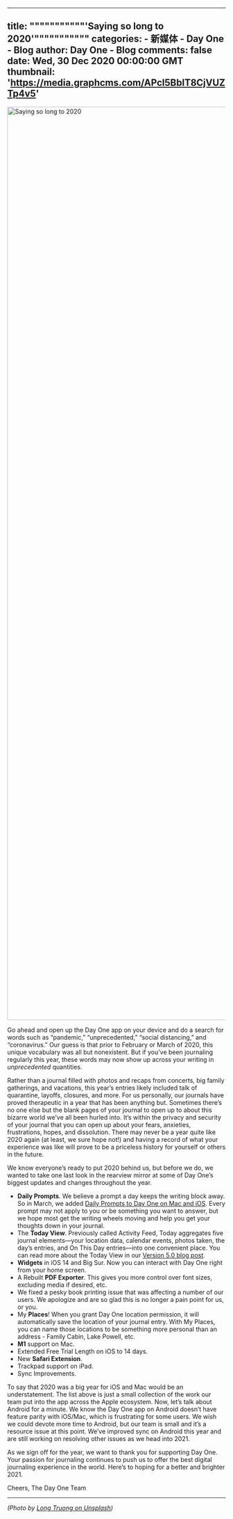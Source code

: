 
---
title: """""""""""'Saying so long to 2020'"""""""""""
categories: 
    - 新媒体
    - Day One - Blog
author: Day One - Blog
comments: false
date: Wed, 30 Dec 2020 00:00:00 GMT
thumbnail: 'https://media.graphcms.com/APcl5BblT8CjVUZTp4v5'
---

<div>   
<img alt="Saying so long to 2020" width="2100" height="2100" src="https://media.graphcms.com/APcl5BblT8CjVUZTp4v5" referrerpolicy="no-referrer"><p>Go ahead and open up the Day One app on your device and do a search for words such as “pandemic,” “unprecedented,” “social distancing,” and “coronavirus.” Our guess is that prior to February or March of 2020, this unique vocabulary was all but nonexistent. But if you’ve been journaling regularly this year, these words may now show up across your writing in <em>unprecedented</em> quantities. </p><p>Rather than a journal filled with photos and recaps from concerts, big family gatherings, and vacations, this year’s entries likely included talk of quarantine, layoffs, closures, and more. For us personally, our journals have proved therapeutic in a year that has been anything but. Sometimes there’s no one else but the blank pages of your journal to open up to about this bizarre world we’ve all been hurled into. It’s within the privacy and security of your journal that you can open up about your fears, anxieties, frustrations, hopes, and dissolution. There may never be a year quite like 2020 again (at least, we sure hope not!) and having a record of what your experience was like will prove to be a priceless history for yourself or others in the future.</p><p>We know everyone’s ready to put 2020 behind us, but before we do, we wanted to take one last look in the rearview mirror at some of Day One’s biggest updates and changes throughout the year. </p><ul><li><strong>Daily Prompts</strong>. We believe a prompt a day keeps the writing block away. So in March, we added <a href="https://dayoneapp.com/blog/wondering-what-to-write-theres-a-prompt-for-that">Daily Prompts to Day One on Mac and iOS</a>. Every prompt may not apply to you or be something you want to answer, but we hope most get the writing wheels moving and help you get your thoughts down in your journal. </li><li>The <strong>Today View</strong>. Previously called Activity Feed, Today aggregates five journal elements—your location data, calendar events, photos taken, the day’s entries, and On This Day entries—into one convenient place. You can read more about the Today View in our <a href="https://dayoneapp.com/blog/day-one-version-5">Version 5.0 blog post</a>.</li><li><strong>Widgets</strong> in iOS 14 and Big Sur. Now you can interact with Day One right from your home screen. </li><li>A Rebuilt <strong>PDF Exporter</strong>. This gives you more control over font sizes, excluding media if desired, etc. </li><li>We fixed a pesky book printing issue that was affecting a number of our users. We apologize and are so glad this is no longer a pain point for us, or you. </li><li>My <strong>Places</strong>! When you grant Day One location permission, it will automatically save the location of your journal entry. With My Places, you can name those locations to be something more personal than an address - Family Cabin, Lake Powell, etc. </li><li><strong>M1</strong> support on Mac.</li><li>Extended Free Trial Length on iOS to 14 days. </li><li>New <strong>Safari Extension</strong>. </li><li>Trackpad support on iPad.</li><li>Sync Improvements. </li></ul><p>To say that 2020 was a big year for iOS and Mac would be an understatement. The list above is just a small collection of the work our team put into the app across the Apple ecosystem. Now, let’s talk about Android for a minute. We know the Day One app on Android doesn’t have feature parity with iOS/Mac, which is frustrating for some users. We wish we could devote more time to Android, but our team is small and it’s a resource issue at this point. We’ve improved sync on Android this year and are still working on resolving other issues as we head into 2021.</p><p>As we sign off for the year, we want to thank you for supporting Day One. Your passion for journaling continues to push us to offer the best digital journaling experience in the world. Here’s to hoping for a better and brighter 2021. </p><p>Cheers,
The Day One Team </p><hr><p><em>(Photo by <a href="https://unsplash.com/photos/NSfjmz11k7k">Long Truong on Unsplash</a>)</em></p>  
</div>
            